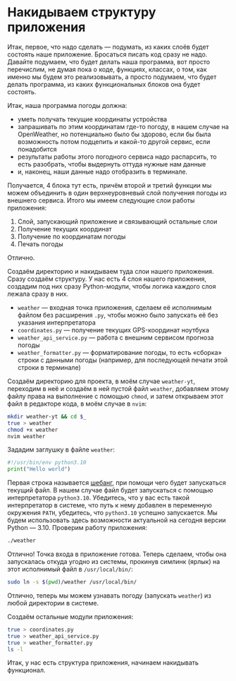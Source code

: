# Накидываем структуру приложения

Итак, первое, что надо сделать — подумать, из каких слоёв будет состоять наше приложение. Бросаться писать код сразу не надо. Давайте подумаем, что будет делать наша программа, вот просто перечислим, не думая пока о коде, функциях, классах, о том, как именно мы будем это реализовывать, а просто подумаем, что будет делать программа, из каких функциональных блоков она будет состоять.

Итак, наша программа погоды должна:

* уметь получать текущие координаты устройства
* запрашивать по этим координатам где-то погоду, в нашем случае на OpenWeather, но потенциально было бы здорово, если бы была возможность потом подцепить и какой-то другой сервис, если понадобится
* результаты работы этого погодного сервиса надо распарсить, то есть разобрать, чтобы выдернуть оттуда нужные нам данные
* и, наконец, наши данные надо отобразить в терминале.

Получается, 4 блока тут есть, причём второй и третий функции мы можем объединить в один верхнеуровневый слой получения погоды из внешнего сервиса. Итого мы имеем следующие слои работы приложения:

1. Слой, запускающий приложение и связывающий остальные слои
2. Получение текущих координат
3. Получение по координатам погоды
4. Печать погоды

Отлично.

Создаём директорию и накидываем туда слои нашего приложения. Сразу создаём структуру. У нас есть 4 слоя нашего приложения, создадим под них сразу Python-модули, чтобы логика каждого слоя лежала сразу в них.

* `weather` — входная точка приложения, сделаем её исполнимым файлом без расширения `.py`, чтобы можно было запускать её без указания интерпретатора
* `coordinates.py` — получение текущих GPS-координат ноутбука 
* `weather_api_service.py` — работа с внешним сервисом прогноза погоды
* `weather_formatter.py` — форматирование погоды, то есть «сборка» строки с данными погоды (например, для последующей печати этой строки в терминале)

Создаём директорию для проекта, в моём случае `weather-yt`, переходим в неё и создаём в ней пустой файл `weather`, добавляем этому файлу права на выполнение с помощью `chmod`, и затем открываем этот файл в редакторе кода, в моём случае в `nvim`:

```bash
mkdir weather-yt && cd $_
true > weather
chmod +x weather
nvim weather
```

Зададим заглушку в файле `weather`:

```python
#!/usr/bin/env python3.10
print("Hello world")
```

Первая строка называется [шебанг](https://ru.wikipedia.org/wiki/%D0%A8%D0%B5%D0%B1%D0%B0%D0%BD%D0%B3_(Unix)), при помощи чего будет запускаться текущий файл. В нашем случае файл будет запускаться с помощью интерпретатора `python3.10`. Убедитесь, что у вас есть такой интерпретатор в системе, что путь к нему добавлен в переменную окружения `PATH`, убедитесь, что `python3.10` успешно запускается. Мы будем использовать здесь возможности актуальной на сегодня версии Python — 3.10.  Проверим работу приложения:

```bash
./weather
```

Отлично! Точка входа в приложение готова. Теперь сделаем, чтобы она запускалась откуда угодно из системы, прокинув симлинк (ярлык) на этот исполнимый файл в `/usr/local/bin/`:

```bash
sudo ln -s $(pwd)/weather /usr/local/bin/
```

Отлично, теперь мы можем узнавать погоду (запускать `weather`) из любой директории в системе.

Создаём остальные модули приложения:

```bash
true > coordinates.py 
true > weather_api_service.py
true > weather_formatter.py
ls -l
```

Итак, у нас есть структура приложения, начинаем накидывать функционал.
